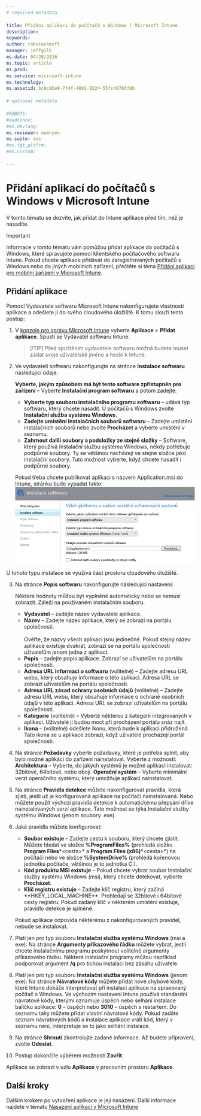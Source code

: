 ```yaml
---
# required metadata

title: Přidání aplikací do počítačů s Windows | Microsoft Intune
description:
keywords:
author: robstackmsft
manager: jeffgilb
ms.date: 04/28/2016
ms.topic: article
ms.prod:
ms.service: microsoft-intune
ms.technology:
ms.assetid: bc8c8be9-7f4f-4891-9224-55fc40703f0b

# optional metadata

#ROBOTS:
#audience:
#ms.devlang:
ms.reviewer: owenyen
ms.suite: ems
#ms.tgt_pltfrm:
#ms.custom:

---
```


# Přidání aplikací do počítačů s Windows v Microsoft Intune

V tomto tématu se dozvíte, jak přidat do Intune aplikace před tím, než je nasadíte.

> [!IMPORTANT]
> Informace v tomto tématu vám pomůžou přidat aplikace do počítačů s Windows, které spravujete pomocí klientského počítačového softwaru Intune. Pokud chcete aplikace přidávat do zaregistrovaných počítačů s Windows nebo do jiných mobilních zařízení, přečtěte si téma [Přidání aplikací pro mobilní zařízení v Microsoft Intune](add-apps-for-mobile-devices-in-microsoft-intune.md).


## Přidání aplikace
Pomocí Vydavatele softwaru Microsoft Intune nakonfigurujete vlastnosti aplikace a odešlete ji do svého cloudového úložiště. K tomu slouží tento postup:

1.  V [konzole pro správu Microsoft Intune](https://manage.microsoft.com) vyberte **Aplikace** &gt; **Přidat aplikace**. Spustí se Vydavatel softwaru Intune.

    > [!TIP] Před spuštěním vydavatele softwaru možná budete muset zadat svoje uživatelské jméno a heslo k Intune.



2.  Ve vydavateli softwaru nakonfigurujte na stránce **Instalace softwaru** následující údaje:

    **Vyberte, jakým způsobem má být tento software zpřístupněn pro zařízení** – Vyberte **Instalační program softwaru** a potom zadejte:

    - **Vyberte typ souboru instalačního programu softwaru** – udává typ softwaru, který chcete nasadit. U počítačů s Windows zvolte **Instalační služba systému Windows**.
    - **Zadejte umístění instalačních souborů softwaru** – Zadejte umístění instalačních souborů nebo zvolte **Procházet** a vyberte umístění v seznamu.
    - **Zahrnout další soubory a podsložky ze stejné složky** – Software, který používá Instalační službu systému Windows, někdy potřebuje podpůrné soubory. Ty se většinou nacházejí ve stejné složce jako instalační soubory. Tuto možnost vyberte, když chcete nasadit i podpůrné soubory.

    Pokud třeba chcete publikovat aplikaci s názvem Application.msi do Intune, stránka bude vypadat takto: ![Vydavatel počítačového softwaru](./media/publisher-for-pc.png)

   U tohoto typu instalace se využívá část prostoru cloudového úložiště.

3.  Na stránce **Popis softwaru** nakonfigurujte následující nastavení:

    Některé hodnoty můžou být vyplněné automaticky nebo se nemusí zobrazit. Záleží na používaném instalačním souboru.

    - **Vydavatel** – zadejte název vydavatele aplikace.
    - **Název** – Zadejte název aplikace, který se zobrazí na portálu společnosti.<br /><br />Ověřte, že názvy všech aplikací jsou jedinečné. Pokud stejný název aplikace existuje dvakrát, zobrazí se na portálu společnosti uživatelům jenom jedna z aplikací.
    - **Popis** – zadejte popis aplikace. Zobrazí se uživatelům na portálu společnosti.
    - **Adresa URL informací o softwaru** (volitelné) – Zadejte adresu URL webu, který obsahuje informace o této aplikaci. Adresa URL se zobrazí uživatelům na portálu společnosti.
    - **Adresa URL zásad ochrany osobních údajů** (volitelné) – Zadejte adresu URL webu, který obsahuje informace o ochraně osobních údajů v této aplikaci. Adresa URL se zobrazí uživatelům na portálu společnosti.
    - **Kategorie** (volitelné) – Vyberte některou z kategorií integrovaných v aplikaci. Uživatelé ji budou moct při procházení portálu snáz najít.
    - **Ikona** – (volitelné) odešlete ikonu, která bude k aplikaci přidružená. Tato ikona se u aplikace zobrazí, když uživatelé procházejí portál společnosti.



4.  Na stránce **Požadavky** vyberte požadavky, které je potřeba splnit, aby bylo možné aplikaci do zařízení nainstalovat. Vyberte z možností: **Architektura** – Vyberte, do jakých systémů je možné aplikaci instalovat: 32bitové, 64bitové, nebo obojí. **Operační systém** – Vyberte minimální verzi operačního systému, který umožňuje aplikaci nainstalovat.

5.  Na stránce **Pravidla detekce** můžete nakonfigurovat pravidla, která zjistí, jestli už je konfigurovaná aplikace na počítači nainstalovaná. Nebo můžete použít výchozí pravidla detekce k automatickému přepsání dříve nainstalovaných verzí aplikace. Tato možnost se týká Instalační služby systému Windows (jenom soubory .exe).
6.  
    Jaká pravidla můžete konfigurovat:
    - **Soubor existuje** – Zadejte cestu k souboru, který chcete zjistit. Můžete hledat ve složce **%ProgramFiles%** (prohledá složku **Program Files**\*&lt;cesta&gt;* a **Program Files (x86)**\*&lt;cesta&gt;*) na počítači nebo ve složce **%SystemDrive%** (prohledá kořenovou jednotku počítače, většinou je to jednotka C:).
    - **Kód produktu MSI existuje** – Pokud chcete vybrat soubor Instalační služby systému Windows (msi), který chcete detekovat, vyberte **Procházet**. 
    - **Klíč registru existuje** – Zadejte klíč registru, který začíná **HKEY_LOCAL_MACHINE\**. Prohledají se 32bitové i 64bitové cesty registru. Pokud zadaný klíč v některém umístění existuje, pravidlo detekce je splněné.

    Pokud aplikace odpovídá některému z nakonfigurovaných pravidel, nebude se instalovat.

7.  Platí jen pro typ souboru **Instalační služba systému Windows** (msi a exe): Na stránce **Argumenty příkazového řádku** můžete vybrat, jestli chcete instalačnímu programu poskytnout volitelné argumenty příkazového řádku. Některé instalační programy můžou například podporovat argument **/q** pro tichou instalaci bez zásahu uživatele.

8.  Platí jen pro typ souboru **Instalační služba systému Windows** (jenom exe): Na stránce **Návratové kódy** můžete přidat nové chybové kódy, které Intune dokáže interpretovat při instalaci aplikace na spravovaný počítač s Windows.
    Ve výchozím nastavení Intune používá standardní návratové kódy, kterými oznamuje úspěch nebo selhání instalace balíčku aplikace: **0** – úspěch nebo **3010** – úspěch s restartem. Do seznamu taky můžete přidat vlastní návratové kódy. Pokud zadáte seznam návratových kódů a instalace aplikace vrátí kód, který v seznamu není, interpretuje se to jako selhání instalace.

9.  Na stránce **Shrnutí** zkontrolujte zadané informace. Až budete připravení, zvolte **Odeslat**.

10. Postup dokončíte výběrem možnosti **Zavřít**.

Aplikace se zobrazí v uzlu **Aplikace** v pracovním prostoru **Aplikace**.

## Další kroky

Dalším krokem po vytvoření aplikace je její nasazení. Další informace najdete v tématu [Nasazení aplikací v Microsoft Intune](deploy-apps.md)

<!--HONumber=Jun16_HO2-->


